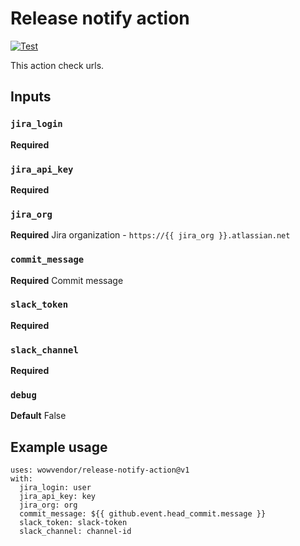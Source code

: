 Release notify action
===
[![Test](https://github.com/wowvendor/release-notify-action/actions/workflows/test.yml/badge.svg)](https://github.com/wowvendor/url-checker-action/actions/workflows/test.yml)

This action check urls.

## Inputs

### `jira_login`
**Required**

### `jira_api_key`
**Required**

### `jira_org`
**Required** Jira organization - `https://{{ jira_org }}.atlassian.net`

### `commit_message`
**Required** Commit message

### `slack_token`
**Required**

### `slack_channel`
**Required**

### `debug`
**Default** False

## Example usage

```
uses: wowvendor/release-notify-action@v1
with:
  jira_login: user
  jira_api_key: key
  jira_org: org
  commit_message: ${{ github.event.head_commit.message }}
  slack_token: slack-token
  slack_channel: channel-id
```
